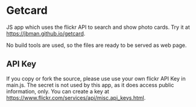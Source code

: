 # Getcard

JS app which uses the flickr API to search and show photo cards. Try it at https://jbman.github.io/getcard.

No build tools are used, so the files are ready to be served as web page.

## API Key
If you copy or fork the source, please use use your own flickr API Key in main.js.
The secret is not used by this app, as it does access public information, only.
You can create a key at https://www.flickr.com/services/api/misc.api_keys.html.
